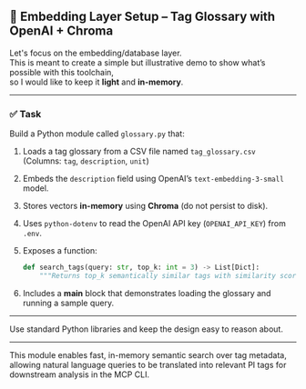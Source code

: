## 🧠 Embedding Layer Setup – Tag Glossary with OpenAI + Chroma

Let's focus on the embedding/database layer.  
This is meant to create a simple but illustrative demo to show what’s possible with this toolchain,  
so I would like to keep it **light** and **in-memory**.

---

### ✅ Task

Build a Python module called `glossary.py` that:

1. Loads a tag glossary from a CSV file named `tag_glossary.csv`  
   (Columns: `tag`, `description`, `unit`)

2. Embeds the `description` field using OpenAI’s `text-embedding-3-small` model.

3. Stores vectors **in-memory** using **Chroma** (do not persist to disk).

4. Uses `python-dotenv` to read the OpenAI API key (`OPENAI_API_KEY`) from `.env`.

5. Exposes a function:
   ```python
   def search_tags(query: str, top_k: int = 3) -> List[Dict]:
       """Returns top_k semantically similar tags with similarity scores."""
    ```

6.	Includes a __main__ block that demonstrates loading the glossary and running a sample query.

---

Use standard Python libraries and keep the design easy to reason about.

---

This module enables fast, in-memory semantic search over tag metadata, allowing natural language queries to be translated into relevant PI tags for downstream analysis in the MCP CLI.